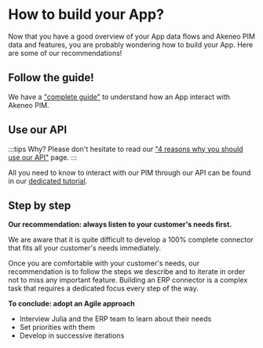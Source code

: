 # How to build your App?

Now that you have a good overview of your App data flows and Akeneo PIM data and features, you are probably wondering how to build your App.
Here are some of our recommendations!


## Follow the guide!

We have a ["complete guide"](https://api.akeneo.com/apps/introduction.html) to understand how an App interact with Akeneo PIM.


## Use our API

:::tips
Why?
Please don't hesitate to read our ["4 reasons why you should use our API"](https://api.akeneo.com/documentation/why-the-api.html#4-reasons-why-you-should-use-our-api) page.
:::

All you need to know to interact with our PIM through our API can be found in our [dedicated tutorial](https://api.akeneo.com/getting-started/connect-the-pim-4x/welcome.html).


## Step by step

**Our recommendation: always listen to your customer's needs first.**

We are aware that it is quite difficult to develop a 100% complete connector that fits all your customer's needs immediately.

Once you are comfortable with your customer's needs, our recommendation is to follow the steps we describe and to iterate in order not to miss any important feature. Building an ERP connector is a complex task that requires a dedicated focus every step of the way.  

**To conclude: adopt an Agile approach**

* Interview Julia and the ERP team to learn about their needs
* Set priorities with them
* Develop in successive iterations
